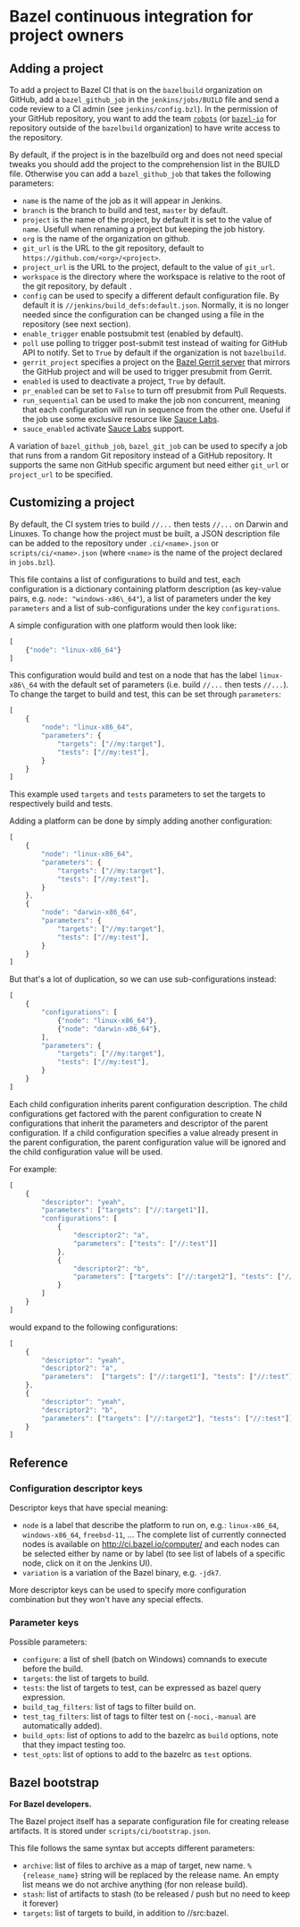 # Bazel continuous integration for project owners

## Adding a project

To add a project to Bazel CI that is on the `bazelbuild` organization
on GitHub, add a `bazel_github_job` in the `jenkins/jobs/BUILD`
file and send a code review to a CI admin (see
`jenkins/config.bzl`). In the permission of your GitHub repository, you
want to add the team [`robots`](https://github.com/orgs/bazelbuild/teams/robot)
(or [`bazel-io`](https://github.com/bazel-io) for repository outside of
the `bazelbuild` organization) to have write access to the repository.

By default, if the project is in the bazelbuild org and does not need
special tweaks you should add the project to the comprehension
list in the BUILD file. Otherwise you can add a `bazel_github_job` that
takes the following parameters:

* `name` is the name of the job as it will appear in Jenkins.
* `branch` is the branch to build and test, `master` by default.
* `project` is the name of the project, by default it is set to the
  value of `name`. Usefull when renaming a project but keeping the job
  history.
* `org` is the name of the organization on github.
*  `git_url` is the URL to the git repository, default to `https://github.com/<org>/<project>`.
* `project_url` is the URL to the project, default to the value of `git_url`.
* `workspace` is the directory where the workspace is relative to the
  root of the git repository, by default `.`
* `config` can be used to specify a different default configuration
  file. By default it is `//jenkins/build_defs:default.json`. Normally,
  it is no longer needed since the configuration can be changed using a
  file in the repository (see next section).
* `enable_trigger` enable postsubmit test (enabled by default).
* `poll` use polling to trigger post-submit test instead of waiting
  for GitHub API to notify. Set to `True` by default if the
  organization is not `bazelbuild`.
* `gerrit_project` specifies a project on the
  [Bazel Gerrit server](https://bazel-review.googlesource.com) that
  mirrors the GitHub project and will be used to trigger presubmit from
  Gerrit.
* `enabled` is used to deactivate a project, `True` by default.
* `pr_enabled` can be set to `False` to turn off presubmit from Pull Requests.
* `run_sequential` can be used to make the job non concurrent, meaning
  that each configuration will run in sequence from the other
  one. Useful if the job use some exclusive resource like [Sauce
  Labs](https://wiki.saucelabs.com/).
* `sauce_enabled` activate [Sauce Labs](https://wiki.saucelabs.com/) support.

A variation of `bazel_github_job`, `bazel_git_job` can be used to
specify a job that runs from a random Git repository instead of a
GitHub repository. It supports the same non GitHub specific argument
but need either `git_url` or `project_url` to be specified.

## Customizing a project

By default, the CI system tries to build `//...` then tests `//...` on Darwin and Linuxes.
To change how the project must be built, a JSON description file can be added to the
repository under `.ci/<name>.json` or `scripts/ci/<name>.json` (where `<name>` is
the name of the project declared in `jobs.bzl`).

This file contains a list of configurations to build and test, each
configuration is a dictionary containing platform description (as
key-value pairs, e.g. `node: "windows-x86\_64"`), a list of parameters
under the key `parameters` and a list of sub-configurations under the
key `configurations`.

A simple configuration with one platform would then look like:

```javascript
[
    {"node": "linux-x86_64"}
]
```

This configuration would build and test on a node that has the label
`linux-x86\_64` with the default set of parameters (i.e. build `//...`
then tests `//...`). To change the target to build and test, this can
be set through `parameters`:

```javascript
[
    {
        "node": "linux-x86_64",
        "parameters": {
            "targets": ["//my:target"],
            "tests": ["//my:test"],
        }
    }
]
```

This example used `targets` and `tests` parameters to set the targets
to respectively build and tests.

Adding a platform can be done by simply adding another configuration:

```javascript
[
    {
        "node": "linux-x86_64",
        "parameters": {
            "targets": ["//my:target"],
            "tests": ["//my:test"],
        }
    },
    {
        "node": "darwin-x86_64",
        "parameters": {
            "targets": ["//my:target"],
            "tests": ["//my:test"],
        }
    }
]
```

But that's a lot of duplication, so we can use sub-configurations instead:

```javascript
[
    {
        "configurations": [
            {"node": "linux-x86_64"},
            {"node": "darwin-x86_64"},
        ],
        "parameters": {
            "targets": ["//my:target"],
            "tests": ["//my:test"],
        }
    }
]
```

Each child configuration inherits parent configuration description. The
child configurations get factored with the parent configuration to create N
configurations that inherit the parameters and descriptor of the parent
configuration. If a child configuration specifies a value already present in the
parent configuration, the parent configuration value will be ignored and the child
configuration value will be used.

For example:

```javascript
[
    {
        "descriptor": "yeah",
        "parameters": ["targets": ["//:target1"]],
        "configurations": [
            {
                "descriptor2": "a",
                "parameters": ["tests": ["//:test"]]
            },
            {
                "descriptor2": "b",
                "parameters": ["targets": ["//:target2"], "tests": ["//:test"]]
            }
        ]
    }
]
```

would expand to the following configurations:

```javascript
[
    {
        "descriptor": "yeah",
        "descriptor2": "a",
        "parameters":  ["targets": ["//:target1"], "tests": ["//:test"]]
    },
    {
        "descriptor": "yeah",
        "descriptor2": "b",
        "parameters": ["targets": ["//:target2"], "tests": ["//:test"]]
    }
]
```

## Reference

### Configuration descriptor keys

Descriptor keys that have special meaning:

* `node` is a label that describe the platform to run on, e.g.:
  `linux-x86_64`, `windows-x86_64`, `freebsd-11`, ... The complete
  list of currently connected nodes is available on
  http://ci.bazel.io/computer/ and each nodes can be selected either
  by name or by label (to see list of labels of a specific node, click
  on it on the Jenkins UI).
* `variation` is a variation of the Bazel binary, e.g. `-jdk7`.

More descriptor keys can be used to specify more
configuration combination but they won't have any special effects.


### Parameter keys

Possible parameters:

* `configure`: a list of shell (batch on Windows) comnands to execute
  before the build.
* `targets`: the list of targets to build.
* `tests`: the list of targets to test, can be expressed as bazel query expression.
* `build_tag_filters`: list of tags to filter build on.
* `test_tag_filters`: list of tags to filter test on (`-noci,-manual`
  are automatically added).
* `build_opts`: list of options to add to the bazelrc as `build`
 options, note that they impact testing too.
* `test_opts`: list of options to add to the bazelrc as `test` options.


## Bazel bootstrap

__For Bazel developers.__

The Bazel project itself has a separate configuration file for
creating release artifacts. It is stored under
`scripts/ci/bootstrap.json`.

This file follows the same syntax but accepts different parameters:

* `archive`: list of files to archive as a map of target, new name. `%{release_name}` string will
  be replaced by the release name. An empty list means we do not
  archive anything (for non release build).
* `stash`: list of artifacts to stash (to be released / push but no need to keep it forever)
* `targets`: list of targets to build, in addition to //src:bazel.
